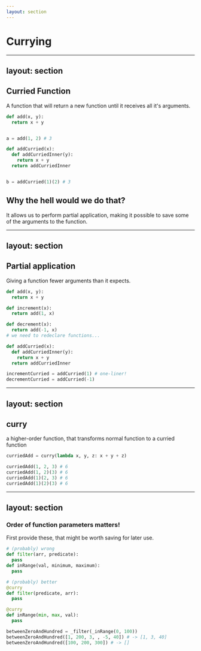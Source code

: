 ```yaml
---
layout: section
---
```


# Currying

---
layout: section
---

<v-click>

## Curried Function

A function that will return a new function until it receives all it's arguments.

</v-click>
<v-click>
<div class="grid gap-4 grid-cols-1">

```python
def add(x, y):
  return x + y


a = add(1, 2) # 3
```

```python
def addCurried(x):
  def addCurriedInner(y):
    return x + y
  return addCurriedInner


b = addCurried(1)(2) # 3

```
</div>
</v-click>
<v-click>

## Why the hell would we do that?

</v-click>
<v-click>

It allows us to perform partial application, making it possible to save some of the arguments to the function.

</v-click>

---
layout: section
---

<v-click>

## Partial application

Giving a function fewer arguments than it expects.

</v-click>
<v-click>
<div class="grid gap-4 grid-cols-1">

```python
def add(x, y):
  return x + y

def increment(x):
  return add(1, x)

def decrement(x):
  return add(-1, x)
# we need to redeclare functions...
```

```python
def addCurried(x):
  def addCurriedInner(y):
    return x + y
  return addCurriedInner

incrementCurried = addCurried(1) # one-liner!
decrementCurried = addCurried(-1)
```
</div>
</v-click>

---
layout: section
---

<v-click>

## curry 

a higher-order function, that transforms normal function to a curried function

</v-click>
<v-click>
<div class="grid gap-4 grid-cols-1">

```python
curriedAdd = curry(lambda x, y, z: x + y + z)

curriedAdd(1, 2, 3) # 6
curriedAdd(1, 2)(3) # 6
curriedAdd(1)(2, 3) # 6
curriedAdd(1)(2)(3) # 6

```
</div>
</v-click>

---
layout: section
---

<v-click>

### Order of function parameters matters!

First provide these, that might be worth saving for later use.

</v-click>
<v-click>
<div class="grid gap-4 grid-cols-1">

```python
# (probably) wrong
def filter(arr, predicate):
  pass
def inRange(val, minimum, maximum):
  pass

# (probably) better
@curry
def filter(predicate, arr):
  pass

@curry
def inRange(min, max, val):
  pass

betweenZeroAndHundred = _filter(_inRange(0, 100))
betweenZeroAndHundred([1, 200, 3, , -5, 40]) # -> [1, 3, 40]
betweenZeroAndHundred([100, 200, 300]) # -> []

```
</div>
</v-click>

<!--

Bonus for Python: You can use "curry" HOF as decorator!
-->
